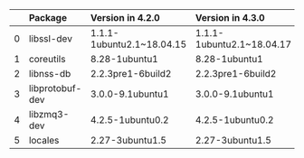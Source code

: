 <!-- markdown-link-check-disable -->

|    | Package         | Version in 4.2.0          | Version in 4.3.0          | Status   |
|---:|:----------------|:--------------------------|:--------------------------|:---------|
|  0 | libssl-dev      | 1.1.1-1ubuntu2.1~18.04.15 | 1.1.1-1ubuntu2.1~18.04.17 | UPDATED  |
|  1 | coreutils       | 8.28-1ubuntu1             | 8.28-1ubuntu1             |          |
|  2 | libnss-db       | 2.2.3pre1-6build2         | 2.2.3pre1-6build2         |          |
|  3 | libprotobuf-dev | 3.0.0-9.1ubuntu1          | 3.0.0-9.1ubuntu1          |          |
|  4 | libzmq3-dev     | 4.2.5-1ubuntu0.2          | 4.2.5-1ubuntu0.2          |          |
|  5 | locales         | 2.27-3ubuntu1.5           | 2.27-3ubuntu1.5           |          |